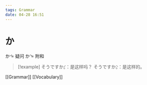 ```yaml
---
tags: Grammar
date: 04-28 16:51
---
```


# か

か́ = 疑问
か̀ = 附和

> [!example]
> そうですか́。：是这样吗？
> そうですか̀。：是这样的。

[[Grammar]] [[Vocabulary]]